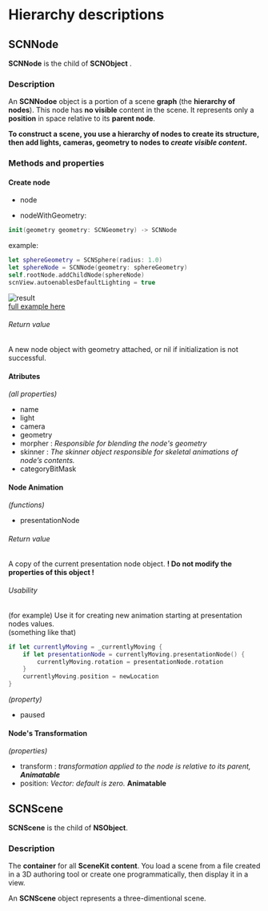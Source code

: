 # Hierarchy descriptions

## SCNNode

**SCNNode** is the child of **SCNObject** . 

### Description

An **SCNNodoe** object is a portion of a scene **graph** (the **hierarchy of nodes**). This node has **no visible** content in the scene. It represents only a **position** in space relative to its **parent node**.

**To construct a scene, you use a hierarchy of nodes to create its structure, then add lights, cameras, geometry to nodes to _create visible content_.**

### Methods and properties

#### Create node

* node 

* nodeWithGeometry: <br/>
```Swift
init(geometry geometry: SCNGeometry) -> SCNNode
```
example:
```Swift
let sphereGeometry = SCNSphere(radius: 1.0)
let sphereNode = SCNNode(geometry: sphereGeometry)
self.rootNode.addChildNode(sphereNode)
scnView.autoenablesDefaultLighting = true
```
![result](https://camo.githubusercontent.com/1dfdacc78a2c76068509ca263d75d648927f6509/687474703a2f2f7777772e7765686561727473776966742e636f6d2f77702d636f6e74656e742f75706c6f6164732f323031342f31302f7368616465645370686572652d65313431343435313739383435362e706e67)
</br>
[full example here](https://www.weheartswift.com/introduction-scenekit-part-1/)

###### Return value
A new node object with geometry attached, or nil if initialization is not successful.

#### Atributes 

*(all properties)*

* name
* light
* camera
* geometry
* morpher : 
*Responsible for blending the node's geometry* 
* skinner :
*The skinner object responsible for skeletal animations of node’s contents.*
* categoryBitMask

#### Node Animation

*(functions)*

* presentationNode

###### Return value

A copy of the current presentation node object.
**! Do not modify the properties of this object !**

###### Usability

(for example) Use it for creating new animation starting at presentation nodes values.
<br/>
(something like that)
<br/>
```Swift
if let currentlyMoving = _currentlyMoving {
    if let presentationNode = currentlyMoving.presentationNode() {
        currentlyMoving.rotation = presentationNode.rotation
    }
    currentlyMoving.position = newLocation
}
```

*(property)*

* paused

#### Node's Transformation

*(properties)*

* transform : *transformation applied to the node is relative to its parent, **Animatable***
* position: *Vector: default is zero.* **Animatable**

## SCNScene

**SCNScene** is the child of **NSObject**.

### Description

The **container** for all **SceneKit content**. You load a scene from a file created in a 3D authoring tool or create one programmatically, then display it in a view.

An **SCNScene** object represents a three-dimentional scene.








